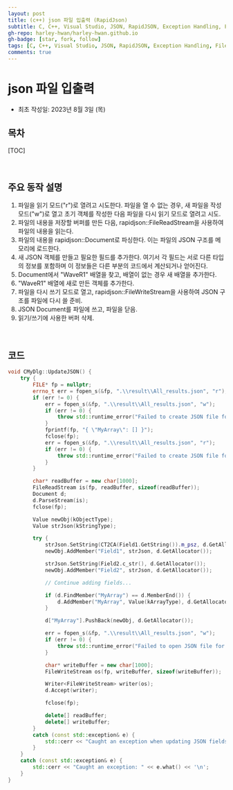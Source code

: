 ```yaml
---
layout: post
title: (c++) json 파일 입출력 (RapidJson)
subtitle: C, C++, Visual Studio, JSON, RapidJSON, Exception Handling, File I/O, fopen_s, FileReadStream, FileWriteStream, RapidJSON Document, RapidJSON Value, RapidJSON Writer, String Manipulation
gh-repo: harley-hwan/harley-hwan.github.io
gh-badge: [star, fork, follow]
tags: [C, C++, Visual Studio, JSON, RapidJSON, Exception Handling, File I/O, fopen_s, FileReadStream, FileWriteStream, RapidJSON Document, RapidJSON Value, RapidJSON Writer, String Manipulation]
comments: true
---
```


# json 파일 입출력 
- 최초 작성일: 2023년 8월 3일 (목)

## 목차

[TOC]

<br/>

## 주요 동작 설명

1. 파일을 읽기 모드("r")로 열려고 시도한다. 파일을 열 수 없는 경우, 새 파일을 작성 모드("w")로 열고 초기 객체를 작성한 다음 파일을 다시 읽기 모드로 열려고 시도.
2. 파일의 내용을 저장할 버퍼를 만든 다음, rapidjson::FileReadStream을 사용하여 파일의 내용을 읽는다.
3. 파일의 내용을 rapidjson::Document로 파싱한다. 이는 파일의 JSON 구조를 메모리에 로드한다.
4. 새 JSON 객체를 만들고 필요한 필드를 추가한다. 여기서 각 필드는 서로 다른 타입의 정보를 포함하며 이 정보들은 다른 부분의 코드에서 계산되거나 얻어진다.
5. Document에서 "WaveR1" 배열을 찾고, 배열이 없는 경우 새 배열을 추가한다.
6. "WaveR1" 배열에 새로 만든 객체를 추가한다.
7. 파일을 다시 쓰기 모드로 열고, rapidjson::FileWriteStream을 사용하여 JSON 구조를 파일에 다시 쓸 준비.
8. JSON Document를 파일에 쓰고, 파일을 닫음.
9. 읽기/쓰기에 사용한 버퍼 삭제.

<br/>

## 코드

```c++
void CMyDlg::UpdateJSON() {
	try {
		FILE* fp = nullptr;
		errno_t err = fopen_s(&fp, ".\\result\\All_results.json", "r");
		if (err != 0) {
			err = fopen_s(&fp, ".\\result\\All_results.json", "w");
			if (err != 0) {
				throw std::runtime_error("Failed to create JSON file for writing!");
			}
			fprintf(fp, "{ \"MyArray\": [] }");
			fclose(fp);
			err = fopen_s(&fp, ".\\result\\All_results.json", "r");
			if (err != 0) {
				throw std::runtime_error("Failed to create JSON file for reading!");
			}
		}

		char* readBuffer = new char[1000];
		FileReadStream is(fp, readBuffer, sizeof(readBuffer));
		Document d;
		d.ParseStream(is);
		fclose(fp);

		Value newObj(kObjectType);
		Value strJson(kStringType);

		try {
			strJson.SetString(CT2CA(Field1.GetString()).m_psz, d.GetAllocator());
			newObj.AddMember("Field1", strJson, d.GetAllocator());

			strJson.SetString(Field2.c_str(), d.GetAllocator());
			newObj.AddMember("Field2", strJson, d.GetAllocator());

			// Continue adding fields...

			if (d.FindMember("MyArray") == d.MemberEnd()) {
				d.AddMember("MyArray", Value(kArrayType), d.GetAllocator());
			}

			d["MyArray"].PushBack(newObj, d.GetAllocator());

			err = fopen_s(&fp, ".\\result\\All_results.json", "w");
			if (err != 0) {
				throw std::runtime_error("Failed to open JSON file for writing!");
			}

			char* writeBuffer = new char[1000];
			FileWriteStream os(fp, writeBuffer, sizeof(writeBuffer));

			Writer<FileWriteStream> writer(os);
			d.Accept(writer);

			fclose(fp);

			delete[] readBuffer;
			delete[] writeBuffer;
		}
		catch (const std::exception& e) {
			std::cerr << "Caught an exception when updating JSON fields: " << e.what() << '\n';
		}
	}
	catch (const std::exception& e) {
		std::cerr << "Caught an exception: " << e.what() << '\n';
	}
}

```
